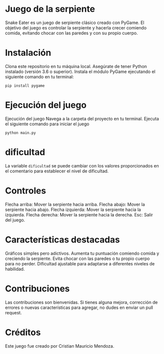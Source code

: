 # Juego de la serpiente

Snake Eater es un juego de serpiente clásico creado con PyGame.
El objetivo del juego es controlar la serpiente y hacerla crecer comiendo comida, evitando chocar con las paredes y con su propio cuerpo.

# Instalación

Clona este repositorio en tu máquina local.
Asegúrate de tener Python instalado (versión 3.6 o superior).
Instala el módulo PyGame ejecutando el siguiente comando en tu terminal:

```
pip install pygame
```

# Ejecución del juego

Ejecución del juego
Navega a la carpeta del proyecto en tu terminal.
Ejecuta el siguiente comando para iniciar el juego

```
python main.py
```

# dificultad

La variable `dificultad` se puede cambiar con los valores proporcionados en el comentario para establecer el nivel de dificultad.

# Controles

Flecha arriba: Mover la serpiente hacia arriba.
Flecha abajo: Mover la serpiente hacia abajo.
Flecha izquierda: Mover la serpiente hacia la izquierda.
Flecha derecha: Mover la serpiente hacia la derecha.
Esc: Salir del juego.

# Características destacadas

Gráficos simples pero adictivos.
Aumenta tu puntuación comiendo comida y creciendo la serpiente.
Evita chocar con las paredes o tu propio cuerpo para no perder.
Dificultad ajustable para adaptarse a diferentes niveles de habilidad.

# Contribuciones

Las contribuciones son bienvenidas. Si tienes alguna mejora, corrección de errores o nuevas características para agregar, no dudes en enviar un pull request.

# Créditos

Este juego fue creado por Cristian Mauricio Mendoza.
